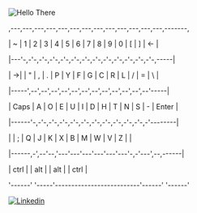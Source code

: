![Hello There](https://media2.giphy.com/media/xTiIzJSKB4l7xTouE8/giphy.gif?cid=6c09b9527480d2216b29c469a0599d15b9459c1829c1a37e&rid=giphy.gif&ct=g)

<!-- ![Header](https://github.com/maxnankivell/maxnankivell/blob/main/Max%20Nankivell.png?raw=true "Header")
# Hi there &#128075; -->

,---,---,---,---,---,---,---,---,---,---,---,---,---,-------,

| ~ | 1 | 2 | 3 | 4 | 5 | 6 | 7 | 8 | 9 | 0 | [ | ] | <-    |

|---'-,-'-,-'-,-'-,-'-,-'-,-'-,-'-,-'-,-'-,-'-,-'-,-'-,-----|

| ->| | " | , | . | P | Y | F | G | C | R | L | / | = |  \  |

|-----',--',--',--',--',--',--',--',--',--',--',--',--'-----|

| Caps | A | O | E | U | I | D | H | T | N | S | - |  Enter |

|------'-,-'-,-'-,-'-,-'-,-'-,-'-,-'-,-'-,-'-,-'-,-'--------|

|        | ; | Q | J | K | X | B | M | W | V | Z |          |

|------,-',--'--,'---'---'---'---'---'---'-,-'---',--,------|

| ctrl |  | alt |                          | alt  |  | ctrl |

'------'  '-----'--------------------------'------'  '------'


[![Linkedin](https://img.shields.io/badge/LinkedIn-0077B5?style=for-the-badge&logo=linkedin&logoColor=white "Linkedin")](https://www.linkedin.com/in/max-nankivell-767884218)
